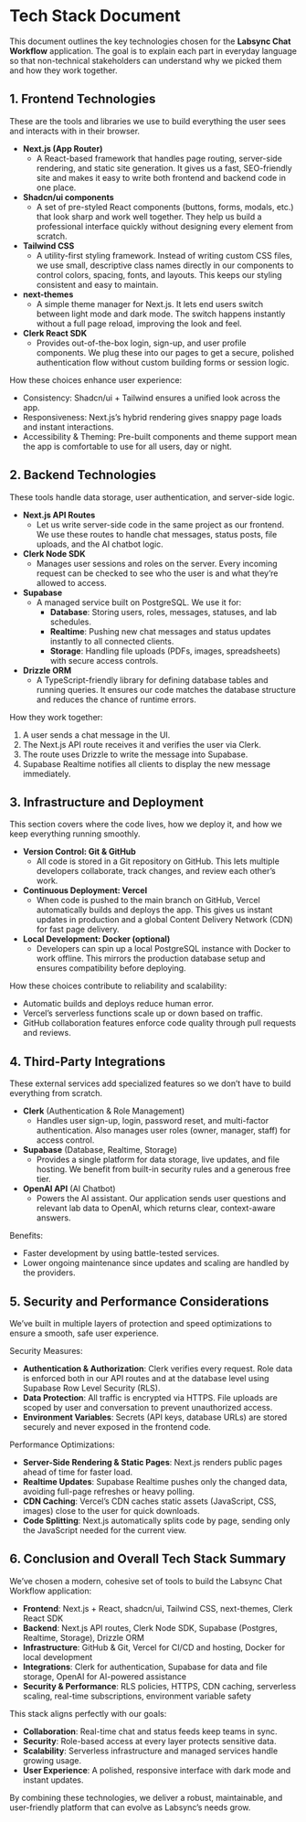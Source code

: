 # Tech Stack Document

This document outlines the key technologies chosen for the **Labsync Chat Workflow** application. The goal is to explain each part in everyday language so that non-technical stakeholders can understand why we picked them and how they work together.

## 1. Frontend Technologies

These are the tools and libraries we use to build everything the user sees and interacts with in their browser.

- **Next.js (App Router)**
  - A React-based framework that handles page routing, server-side rendering, and static site generation. It gives us a fast, SEO-friendly site and makes it easy to write both frontend and backend code in one place.
- **Shadcn/ui components**
  - A set of pre-styled React components (buttons, forms, modals, etc.) that look sharp and work well together. They help us build a professional interface quickly without designing every element from scratch.
- **Tailwind CSS**
  - A utility-first styling framework. Instead of writing custom CSS files, we use small, descriptive class names directly in our components to control colors, spacing, fonts, and layouts. This keeps our styling consistent and easy to maintain.
- **next-themes**
  - A simple theme manager for Next.js. It lets end users switch between light mode and dark mode. The switch happens instantly without a full page reload, improving the look and feel.
- **Clerk React SDK**
  - Provides out-of-the-box login, sign-up, and user profile components. We plug these into our pages to get a secure, polished authentication flow without custom building forms or session logic.

How these choices enhance user experience:
- Consistency: Shadcn/ui + Tailwind ensures a unified look across the app.
- Responsiveness: Next.js’s hybrid rendering gives snappy page loads and instant interactions.
- Accessibility & Theming: Pre-built components and theme support mean the app is comfortable to use for all users, day or night.

## 2. Backend Technologies

These tools handle data storage, user authentication, and server-side logic.

- **Next.js API Routes**
  - Let us write server-side code in the same project as our frontend. We use these routes to handle chat messages, status posts, file uploads, and the AI chatbot logic.
- **Clerk Node SDK**
  - Manages user sessions and roles on the server. Every incoming request can be checked to see who the user is and what they’re allowed to access.
- **Supabase**
  - A managed service built on PostgreSQL. We use it for:
    - **Database**: Storing users, roles, messages, statuses, and lab schedules.
    - **Realtime**: Pushing new chat messages and status updates instantly to all connected clients.
    - **Storage**: Handling file uploads (PDFs, images, spreadsheets) with secure access controls.
- **Drizzle ORM**
  - A TypeScript-friendly library for defining database tables and running queries. It ensures our code matches the database structure and reduces the chance of runtime errors.

How they work together:
1. A user sends a chat message in the UI.
2. The Next.js API route receives it and verifies the user via Clerk.
3. The route uses Drizzle to write the message into Supabase.
4. Supabase Realtime notifies all clients to display the new message immediately.

## 3. Infrastructure and Deployment

This section covers where the code lives, how we deploy it, and how we keep everything running smoothly.

- **Version Control: Git & GitHub**
  - All code is stored in a Git repository on GitHub. This lets multiple developers collaborate, track changes, and review each other’s work.
- **Continuous Deployment: Vercel**
  - When code is pushed to the main branch on GitHub, Vercel automatically builds and deploys the app. This gives us instant updates in production and a global Content Delivery Network (CDN) for fast page delivery.
- **Local Development: Docker (optional)**
  - Developers can spin up a local PostgreSQL instance with Docker to work offline. This mirrors the production database setup and ensures compatibility before deploying.

How these choices contribute to reliability and scalability:
- Automatic builds and deploys reduce human error.
- Vercel’s serverless functions scale up or down based on traffic.
- GitHub collaboration features enforce code quality through pull requests and reviews.

## 4. Third-Party Integrations

These external services add specialized features so we don’t have to build everything from scratch.

- **Clerk** (Authentication & Role Management)
  - Handles user sign-up, login, password reset, and multi-factor authentication. Also manages user roles (owner, manager, staff) for access control.
- **Supabase** (Database, Realtime, Storage)
  - Provides a single platform for data storage, live updates, and file hosting. We benefit from built-in security rules and a generous free tier.
- **OpenAI API** (AI Chatbot)
  - Powers the AI assistant. Our application sends user questions and relevant lab data to OpenAI, which returns clear, context-aware answers.

Benefits:
- Faster development by using battle-tested services.
- Lower ongoing maintenance since updates and scaling are handled by the providers.

## 5. Security and Performance Considerations

We’ve built in multiple layers of protection and speed optimizations to ensure a smooth, safe user experience.

Security Measures:
- **Authentication & Authorization**: Clerk verifies every request. Role data is enforced both in our API routes and at the database level using Supabase Row Level Security (RLS).
- **Data Protection**: All traffic is encrypted via HTTPS. File uploads are scoped by user and conversation to prevent unauthorized access.
- **Environment Variables**: Secrets (API keys, database URLs) are stored securely and never exposed in the frontend code.

Performance Optimizations:
- **Server-Side Rendering & Static Pages**: Next.js renders public pages ahead of time for faster load.
- **Realtime Updates**: Supabase Realtime pushes only the changed data, avoiding full-page refreshes or heavy polling.
- **CDN Caching**: Vercel’s CDN caches static assets (JavaScript, CSS, images) close to the user for quick downloads.
- **Code Splitting**: Next.js automatically splits code by page, sending only the JavaScript needed for the current view.

## 6. Conclusion and Overall Tech Stack Summary

We’ve chosen a modern, cohesive set of tools to build the Labsync Chat Workflow application:

- **Frontend**: Next.js + React, shadcn/ui, Tailwind CSS, next-themes, Clerk React SDK
- **Backend**: Next.js API routes, Clerk Node SDK, Supabase (Postgres, Realtime, Storage), Drizzle ORM
- **Infrastructure**: GitHub & Git, Vercel for CI/CD and hosting, Docker for local development
- **Integrations**: Clerk for authentication, Supabase for data and file storage, OpenAI for AI-powered assistance
- **Security & Performance**: RLS policies, HTTPS, CDN caching, serverless scaling, real-time subscriptions, environment variable safety

This stack aligns perfectly with our goals:
- **Collaboration**: Real-time chat and status feeds keep teams in sync.
- **Security**: Role-based access at every layer protects sensitive data.
- **Scalability**: Serverless infrastructure and managed services handle growing usage.
- **User Experience**: A polished, responsive interface with dark mode and instant updates.

By combining these technologies, we deliver a robust, maintainable, and user-friendly platform that can evolve as Labsync’s needs grow.